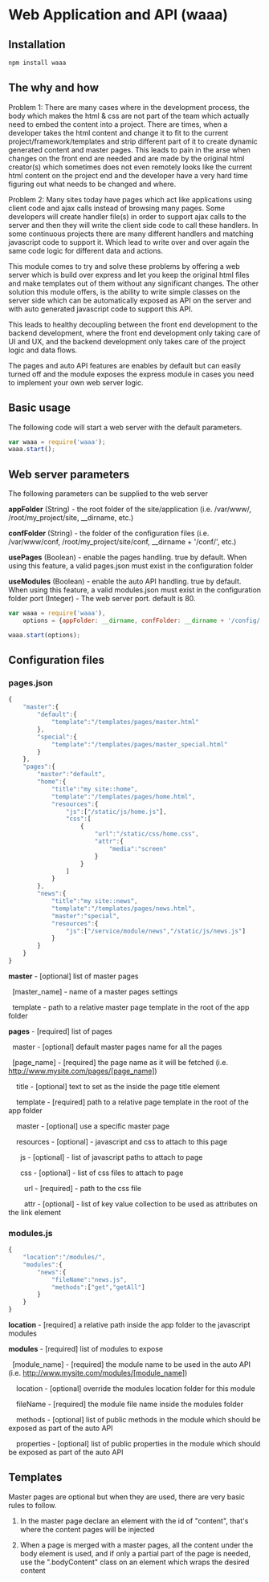 Web Application and API (waaa)
=============================

Installation
------------
```bash
npm install waaa
```

The why and how
---------------
Problem 1: There are many cases where in the development process, the body which makes the html & css are not part of
 the team which actually need to embed the content into a project.
 There are times, when a developer takes the html content and change it to fit to the current project/framework/templates
  and strip different part of it to create dynamic generated content and master pages.
 This leads to pain in the arse when changes on the front end are needed and are made by the original html creator(s)
 which sometimes does not even remotely looks like the current html content on the project end and the developer have
  a very hard time figuring out what needs to be changed and where.


Problem 2: Many sites today have pages which act like applications using client code and ajax calls instead of browsing
    many pages. Some developers will create handler file(s) in order to support ajax calls to the server and then they
     will write the client side code to call these handlers. In some continuous projects there are many different handlers
     and matching javascript code to support it. Which lead to write over and over again the same code logic for different
     data and actions.


This module comes to try and solve these problems by offering a web server which is build over express and let you keep
 the original html files and make templates out of them without any significant changes.
The other solution this module offers, is the ability to write simple classes on the server side which can be automatically
exposed as API on the server and with auto generated javascript code to support this API.

This leads to healthy decoupling between the front end development to the backend development, where the front end development
only taking care of UI and UX, and the backend development only takes care of the project logic and data flows.


The pages and auto API features are enables by default but can easily turned off and the module exposes the express module
in cases you need to implement your own web server logic.


Basic usage
-----------
The following code will start a web server with the default parameters.

```javascript
var waaa = require('waaa');
waaa.start();
```

Web server parameters
---------------------
The following parameters can be supplied to the web server

**appFolder** (String) - the root folder of the site/application (i.e. /var/www/, /root/my_project/site, __dirname, etc.)

**confFolder** (String) - the folder of the configuration files (i.e. /var/www/conf, /root/my_project/site/conf, __dirname + '/conf/', etc.)

**usePages** (Boolean) - enable the pages handling. true by default. When using this feature, a valid pages.json must exist in the configuration folder

**useModules** (Boolean) - enable the auto API handling. true by default. When using this feature, a valid modules.json must exist in the configuration folder port (Integer) - The web server port. default is 80.

```javascript
var waaa = require('waaa'),
    options = {appFolder: __dirname, confFolder: __dirname + '/config/', port:8080};

waaa.start(options);
```

Configuration files
-------------------
### pages.json
```javascript
{
    "master":{
        "default":{
            "template":"/templates/pages/master.html"
        },
        "special":{
            "template":"/templates/pages/master_special.html"
        }
    },
    "pages":{
        "master":"default",
        "home":{
            "title":"my site::home",
            "template":"/templates/pages/home.html",
            "resources":{
                "js":["/static/js/home.js"],
                "css":[
                    {
                        "url":"/static/css/home.css",
                        "attr":{
                            "media":"screen"
                        }
                    }
                ]
            }
        },
        "news":{
            "title":"my site::news",
            "template":"/templates/pages/news.html",
            "master":"special",
            "resources":{
                "js":["/service/module/news","/static/js/news.js"]
            }
        }
    }
}
```

**master** - [optional] list of master pages

&nbsp;&nbsp;[master_name] - name of a master pages settings

&nbsp;&nbsp;template - path to a relative master page template in the root of the app folder


**pages** - [required] list of pages

&nbsp;&nbsp;master - [optional] default master pages name for all the pages

&nbsp;&nbsp;[page_name] - [required] the page name as it will be fetched (i.e. http://www.mysite.com/pages/[page_name])

&nbsp;&nbsp;&nbsp;&nbsp;title - [optional] text to set as the inside the page title element

&nbsp;&nbsp;&nbsp;&nbsp;template - [required] path to a relative page template in the root of the app folder

&nbsp;&nbsp;&nbsp;&nbsp;master - [optional] use a specific master page

&nbsp;&nbsp;&nbsp;&nbsp;resources - [optional] - javascript and css to attach to this page

&nbsp;&nbsp;&nbsp;&nbsp;&nbsp;&nbsp;js - [optional] - list of javascript paths to attach to page

&nbsp;&nbsp;&nbsp;&nbsp;&nbsp;&nbsp;css - [optional] - list of css files to attach to page

&nbsp;&nbsp;&nbsp;&nbsp;&nbsp;&nbsp;&nbsp;&nbsp;url - [required] - path to the css file

&nbsp;&nbsp;&nbsp;&nbsp;&nbsp;&nbsp;&nbsp;&nbsp;attr - [optional] - list of key value collection to be used as attributes on the link element


### modules.js
```javascript
{
    "location":"/modules/",
    "modules":{
        "news":{
            "fileName":"news.js",
            "methods":["get","getAll"]
        }
    }
}
```

**location** - [required] a relative path inside the app folder to the javascript modules

**modules** - [required] list of modules to expose

&nbsp;&nbsp;[module_name] - [required] the module name to be used in the auto API (i.e. http://www.mysite.com/modules/[module_name])

&nbsp;&nbsp;&nbsp;&nbsp;location - [optional] override the modules location folder for this module

&nbsp;&nbsp;&nbsp;&nbsp;fileName - [required] the module file name inside the modules folder

&nbsp;&nbsp;&nbsp;&nbsp;methods - [optional] list of public methods in the module which should be exposed as part of the auto API

&nbsp;&nbsp;&nbsp;&nbsp;properties - [optional] list of public properties in the module which should be exposed as part of the auto API



Templates
---------
Master pages are optional but when they are used, there are very basic rules to follow.

1. In the master page declare an element with the id of "content", that's where the content pages will be injected

2. When a page is merged with a master pages, all the content under the body element is used, and if only a partial part
    of the page is needed, use the ".bodyContent" class on an element which wraps the desired content



